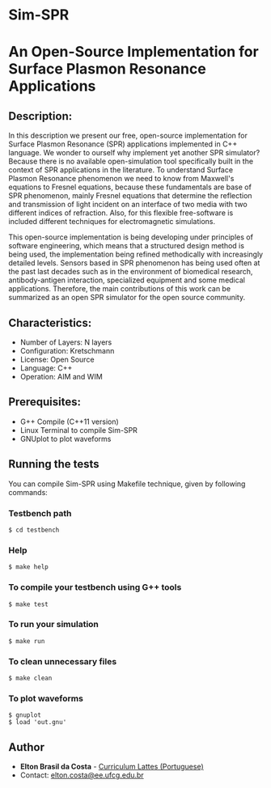 # Sim-SPR
# An Open-Source Implementation for Surface Plasmon Resonance Applications
## Description:

In this description we present our free, open-source implementation for Surface Plasmon Resonance (SPR) applications implemented in C++ language. We wonder to ourself why implement yet another SPR simulator? Because there is no available open-simulation tool specifically built in the context of SPR applications in the literature. To understand Surface Plasmon Resonance phenomenon we need to know from Maxwell's equations to Fresnel equations, because these fundamentals are base of SPR phenomenon, mainly Fresnel equations that determine the reflection and transmission of light incident on an interface of two media with two different indices of refraction. Also, for this flexible free-software is included different techniques for electromagnetic simulations. 

This open-source implementation is being developing under principles of software engineering, which means that a structured design method is being used, the implementation being refined methodically with increasingly detailed levels. Sensors based in SPR phenomenon has being used often at the past last decades such as in the environment of biomedical research, antibody-antigen interaction, specialized equipment and some medical applications. Therefore, the main contributions of this work can be summarized as an open SPR simulator for the open source community. 

## Characteristics:

* Number of Layers: N layers
* Configuration: Kretschmann
* License: Open Source
* Language: C++
* Operation: AIM and WIM

## Prerequisites:

* G++ Compile (C++11 version)
* Linux Terminal to compile Sim-SPR
* GNUplot to plot waveforms

## Running the tests

You can compile Sim-SPR using Makefile technique, given by following commands: 
### Testbench path
```
$ cd testbench
```
### Help
```
$ make help
```
### To compile your testbench using G++ tools
```
$ make test
```
### To run your simulation
```
$ make run
```
### To clean unnecessary files
```
$ make clean
```
### To plot waveforms
```
$ gnuplot
$ load 'out.gnu'
```

## Author

* **Elton Brasil da Costa** - [Curriculum Lattes (Portuguese)](http://buscatextual.cnpq.br/buscatextual/visualizacv.do?id=K4459901A6)
* Contact: elton.costa@ee.ufcg.edu.br
